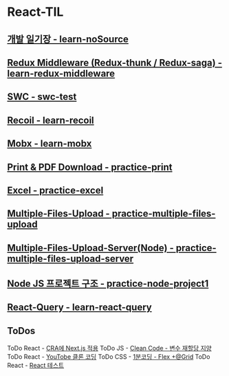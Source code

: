 # React-TIL

## [개발 일기장 - learn-noSource](https://github.com/Jowen0/React-TIL/tree/main/learn-noSource#readme)

## [Redux Middleware (Redux-thunk / Redux-saga) - learn-redux-middleware](https://github.com/Jowen0/React-TIL/tree/main/learn-redux-middleware)

## [SWC - swc-test](https://github.com/Jowen0/React-TIL/tree/main/swc-test)

## [Recoil - learn-recoil](https://github.com/Jowen0/React-TIL/tree/main/learn-recoil)

## [Mobx - learn-mobx](https://github.com/Jowen0/React-TIL/tree/main/learn-mobx)

## [Print & PDF Download - practice-print](https://github.com/Jowen0/React-TIL/tree/main/practice-print)

## [Excel - practice-excel](https://github.com/Jowen0/React-TIL/tree/main/practice-excel)

## [Multiple-Files-Upload - practice-multiple-files-upload](https://github.com/Jowen0/React-TIL/tree/main/practice-multiple-files-upload)

## [Multiple-Files-Upload-Server(Node) - practice-multiple-files-upload-server](https://github.com/Jowen0/React-TIL/tree/main/practice-multiple-file-upload-server-node)

## [Node JS 프로젝트 구조 - practice-node-project1](https://github.com/Jowen0/React-TIL/tree/main/learn-node-project1)

## [React-Query - learn-react-query](https://github.com/Jowen0/React-TIL/tree/main/learn-react-query)

## ToDos
ToDo React - [CRA에 Next.js 적용](https://23life.tistory.com/147)
ToDo JS - [Clean Code - 변수 재할당 지양](https://www.zigae.com/avoid-reassigning/)
ToDo React - [YouTobe 클론 코딩](https://velog.io/@seondal/%EB%82%98%ED%99%80%EB%A1%9C-%EC%9C%A0%ED%8A%9C%EB%B8%8C-%ED%81%B4%EB%A1%A0%EC%BD%94%EB%94%A9-r0e3iogy)
ToDo CSS - [1분코딩 - Flex +@Grid](https://studiomeal.com/archives/197)
ToDo React - [React 테스트](https://tech.madup.com/front-test-tips/)